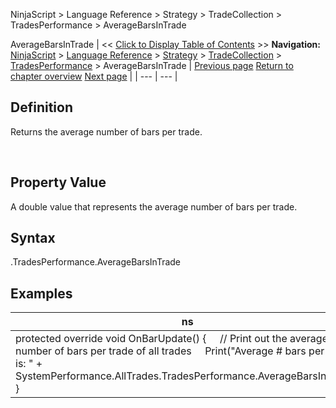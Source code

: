 ﻿
NinjaScript > Language Reference > Strategy > TradeCollection > TradesPerformance > AverageBarsInTrade

AverageBarsInTrade
| << [Click to Display Table of Contents](averagebarsintrade.md) >> **Navigation:**     [NinjaScript](ninjascript-1.md) > [Language Reference](language_reference_wip-1.md) > [Strategy](strategy-1.md) > [TradeCollection](tradecollection-1.md) > [TradesPerformance](tradesperformance-1.md) > AverageBarsInTrade | [Previous page](tradesperformance-1.md) [Return to chapter overview](tradesperformance-1.md) [Next page](averageentryefficiency-1.md) |
| --- | --- |
## Definition
Returns the average number of bars per trade.  

 
## Property Value
A double value that represents the average number of bars per trade.
 
## Syntax
<TradeCollection>.TradesPerformance.AverageBarsInTrade

## 
## Examples
| ns |
| --- |
| protected override void OnBarUpdate() {      // Print out the average number of bars per trade of all trades      Print("Average # bars per trade is: " + SystemPerformance.AllTrades.TradesPerformance.AverageBarsInTrade); } |
